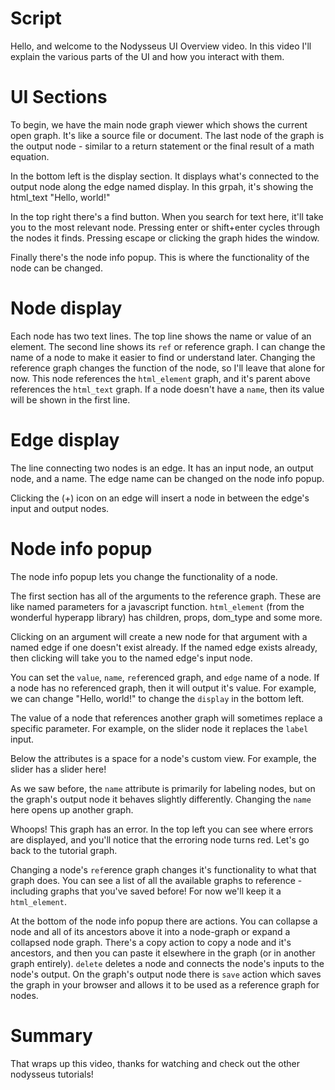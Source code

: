 # Script

Hello, and welcome to the Nodysseus UI Overview video. In this video I'll explain the various parts of the UI and how you interact with them.

# UI Sections

To begin, we have the main node graph viewer which shows the current open graph. It's like a source file or document. The last node of the graph is the output node - similar to a return statement or the final result of a math equation.

In the bottom left is the display section. It displays what's connected to the output node along the edge named display. In this grpah, it's showing the html_text "Hello, world!"

In the top right there's a find button. When you search for text here, it'll take you to the most relevant node. Pressing enter or shift+enter cycles through the nodes it finds. Pressing escape or clicking the graph hides the window.

Finally there's the node info popup. This is where the functionality of the node can be changed.

 # Node display

Each node has two text lines. The top line shows the name or value of an element. The second line shows its `ref` or reference graph. I can change the name of a node to make it easier to find or understand later. Changing the reference graph changes the function of the node, so I'll leave that alone for now. This node references the `html_element` graph, and it's parent above references the `html_text` graph. If a node doesn't have a `name`, then its value will be shown in the first line.

# Edge display
The line connecting two nodes is an edge. It has an input node, an output node, and a name. The edge name can be changed on the node info popup.

Clicking the (+) icon on an edge will insert a node in between the edge's input and output nodes.

# Node info popup
The node info popup lets you change the functionality of a node.

The first section has all of the arguments to the reference graph. These are like named parameters for a javascript function. `html_element` (from the wonderful hyperapp library) has children, props, dom_type and some more.

Clicking on an argument will create a new node for that argument with a named edge if one doesn't exist already. If the named edge exists already, then clicking will take you to the named edge's input node.

You can set the `value`, `name`, `ref`erenced graph, and `edge` name of a node. If a node has no referenced graph, then it will output it's value. For example, we can change "Hello, world!" to change the `display` in the bottom left.

The value of a node that references another graph will sometimes replace a specific parameter. For example, on the slider node it replaces the `label` input.

Below the attributes is a space for a node's custom view. For example, the slider has a slider here! 

As we saw before, the `name` attribute is primarily for labeling nodes, but on the graph's output node it behaves slightly differently. Changing the `name` here opens up another graph.

Whoops! This graph has an error. In the top left you can see where errors are displayed, and you'll notice that the erroring node turns red. Let's go back to the tutorial graph.

Changing a node's `ref`erence graph changes it's functionality to what that graph does. You can see a list of all the available graphs to reference - including graphs that you've saved before! For now we'll keep it a `html_element`.

At the bottom of the node info popup there are actions. You can collapse a node and all of its ancestors above it into a node-graph or expand a collapsed node graph. There's a copy action to copy a node and it's ancestors, and then you can paste it elsewhere in the graph (or in another graph entirely). `delete` deletes a node and connects the node's inputs to the node's output. On the graph's output node there is `save` action which saves the graph in your browser and allows it to be used as a reference graph for nodes.

# Summary

That wraps up this video, thanks for watching and check out the other nodysseus tutorials!

